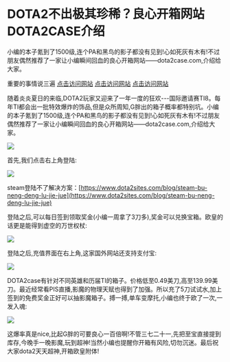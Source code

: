 # DOTA2不出极其珍稀？良心开箱网站DOTA2CASE介绍

小编的本子氪到了1500级,连个PA和黑鸟的影子都没有见到!心如死灰有木有!不过朋友偶然推荐了一家让小编瞬间回血的良心开箱网站——dota2case.com,介绍给大家。

重要的事情说三遍
[点击访问网站](https://www.dota2sites.com/redirect/99)
[点击访问网站](https://www.dota2sites.com/redirect/99)
[点击访问网站](https://www.dota2sites.com/redirect/99)

随着炎炎夏日的来临,DOTA2玩家又迎来了一年一度的狂欢---国际邀请赛TI8。每年TI都会出一批特效爆炸的饰品,但是众所周知,G胖出的箱子概率都特别坑。小编的本子氪到了1500级,连个PA和黑鸟的影子都没有见到!心如死灰有木有!不过朋友偶然推荐了一家让小编瞬间回血的良心开箱网站——dota2case.com,介绍给大家。

![](https://www.dota2sites.com/media/images/blog/1530605362351049.png)

首先,我们点击右上角登陆:

![](https://www.dota2sites.com/media/images/blog/1530605374929070.png)

steam登陆不了解决方案：[https://www.dota2sites.com/blog/steam-bu-neng-deng-lu-jie-jue](https://www.dota2sites.com/blog/steam-bu-neng-deng-lu-jie-jue)

登陆之后,可以每日签到领取奖金(小编一周拿了3刀多),奖金可以兑换宝箱。欧皇的话更是能得到虚空的万世权杖:

![](https://www.dota2sites.com/media/images/blog/1530605385889494.png)

登陆之后,充值界面在右上角,这家国外网站还支持支付宝:

![](https://www.dota2sites.com/media/images/blog/1530605389700845.png)

DOTA2case有针对不同英雄和历届TI的箱子。价格低至0.49美刀,高至139.99美刀。最近经常看PIS直播,影魔的物理天赋也得到了加强。所以充了5刀试试水,加上签到的免费奖金正好可以抽影魔箱子。搏一搏,单车变摩托,小编也终于欧了一次,一发入魂:

![](https://www.dota2sites.com/media/images/blog/1530605393344937.png)

这爆率真是nice,比起G胖的可要良心一百倍啊!不管三七二十一,先把至宝直接提到库存,今晚手一晚影魔,玩到超神!当然小编也提醒你开箱有风险,切勿沉迷。最后祝大家dota2天天超神,开箱欧皇附体!



